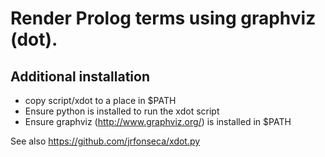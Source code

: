 # Render Prolog terms using graphviz (dot).

## Additional installation

   - copy script/xdot to a place in $PATH
   - Ensure python is installed to run the xdot script
   - Ensure graphviz (http://www.graphviz.org/) is installed in $PATH

See also https://github.com/jrfonseca/xdot.py
